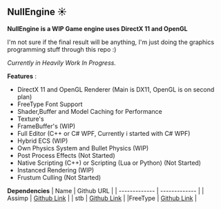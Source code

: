 ## **NullEngine ☀️**

**NullEngine is a WIP Game engine uses DirectX 11 and OpenGL**

I'm not sure if the final result will be anything, I'm just doing the graphics programming stuff through this repo :)

*Currently in Heavily Work In Progress.*

**Features** :
* DirectX 11 and OpenGL Renderer (Main is DX11, OpenGL is on second plan)
* FreeType Font Support
* Shader,Buffer and Model Caching for Performance
* Texture's
* FrameBuffer's (WIP)
* Full Editor (C++ or C# WPF, Currently i started with C# WPF)
* Hybrid ECS (WIP)
* Own Physics System and Bullet Physics (WIP)
* Post Process Effects (Not Started)
* Native Scripting (C++) or Scripting (Lua or Python) (Not Started)
* Instanced Rendering (WIP)
* Frustum Culling (Not Started)

**Dependencies**
| Name  | Github URL |
| ------------- | ------------- |
| Assimp  | [Github Link](https://github.com/assimp/assimp)  |
| stb  | [Github Link](https://github.com/nothings/stb)  |
 |FreeType | [Github Link](https://github.com/freetype/freetype) |
